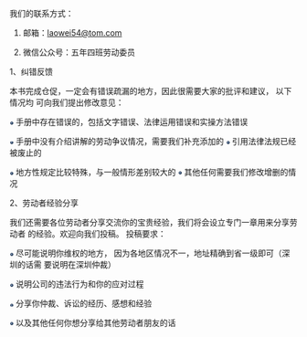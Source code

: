 我们的联系方式：

1. 邮箱：laowei54@tom.com

2. 微信公众号：五年四班劳动委员

1、纠错反馈

本书完成仓促，一定会有错误疏漏的地方，因此很需要大家的批评和建议， 以下情况均 可向我们提出修改意见：

![](<@img/img_ 34.png>) 手册中存在错误的，包括文字错误、法律运用错误和实操方法错误

![](<@img/img_ 35.png>) 手册中没有介绍讲解的劳动争议情况，需要我们补充添加的 ![](<@img/img_ 36.png>) 引用法律法规已经被废止的

![](<@img/img_ 37.png>) 地方性规定比较特殊，与一般情形差别较大的 ![](<@img/img_ 38.png>) 其他任何需要我们修改增删的情况

2、劳动者经验分享

我们还需要各位劳动者分享交流你的宝贵经验，我们将会设立专门一章用来分享劳动者 的经验。欢迎向我们投稿。 投稿要求：

![](<@img/img_ 39.png>) 尽可能说明你维权的地方， 因为各地区情况不一，地址精确到省一级即可（深圳的话需 要说明在深圳仲裁）

![](<@img/img_ 40.png>) 说明公司的违法行为和你的应对过程

![](<@img/img_ 41.png>) 分享你仲裁、诉讼的经历、感想和经验

![](<@img/img_ 42.png>) 以及其他任何你想分享给其他劳动者朋友的话